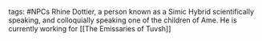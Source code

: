 tags: #NPCs 
Rhine Dottier, a person known as a Simic Hybrid scientifically speaking, and colloquially speaking one of the children of Ame. He is currently working for [[The Emissaries of Tuvsh]]